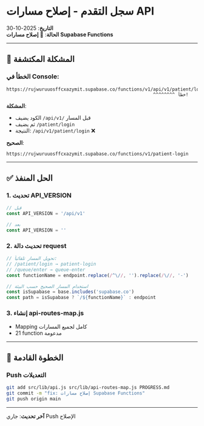 # سجل التقدم - إصلاح مسارات API

**التاريخ**: 2025-10-30  
**الحالة**: 🔧 **إصلاح مسارات Supabase Functions**

---

## 🚨 المشكلة المكتشفة

### الخطأ في Console:
```
https://rujwuruuosffcxazymit.supabase.co/functions/v1/api/v1/patient/login
                                                      ^^^^^^^^ خطأ!
```

**المشكلة**:
- الكود يضيف `/api/v1/` قبل المسار
- ثم يضيف `/patient/login`
- النتيجة: `/api/v1/patient/login` ❌

**الصحيح**:
```
https://rujwuruuosffcxazymit.supabase.co/functions/v1/patient-login
```

---

## ✅ الحل المنفذ

### 1. تحديث API_VERSION
```javascript
// قبل
const API_VERSION = '/api/v1'

// بعد
const API_VERSION = ''
```

### 2. تحديث دالة request
```javascript
// تحويل المسار تلقائياً:
// /patient/login → patient-login
// /queue/enter → queue-enter
const functionName = endpoint.replace(/^\//, '').replace(/\//, '-')

// استخدام المسار الصحيح حسب البيئة
const isSupabase = base.includes('supabase.co')
const path = isSupabase ? `/${functionName}` : endpoint
```

### 3. إنشاء api-routes-map.js
- Mapping كامل لجميع المسارات
- 21 function مدعومة

---

## 🔄 الخطوة القادمة

### Push التعديلات
```bash
git add src/lib/api.js src/lib/api-routes-map.js PROGRESS.md
git commit -m "fix: إصلاح مسارات Supabase Functions"
git push origin main
```

---

**آخر تحديث**: جاري Push الإصلاح
